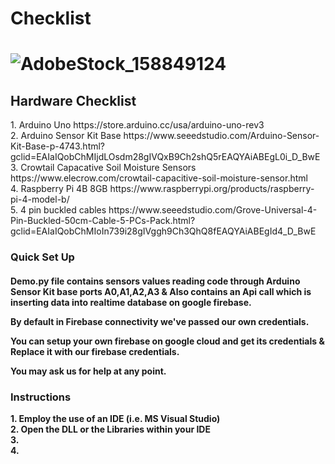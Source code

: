 <h1> Checklist <h1>
 
![AdobeStock_158849124](https://user-images.githubusercontent.com/21232416/130268095-6d84a3f1-9c02-462f-98c5-924fc4065ad2.jpeg)

 
 <h2> Hardware Checklist</h2>
   1. Arduino Uno https://store.arduino.cc/usa/arduino-uno-rev3<br>
 2. Arduino Sensor Kit Base https://www.seeedstudio.com/Arduino-Sensor-Kit-Base-p-4743.html?gclid=EAIaIQobChMIjdLOsdm28gIVQxB9Ch2shQ5rEAQYAiABEgL0i_D_BwE<br>
   3. Crowtail Capacative Soil Moisture Sensors https://www.elecrow.com/crowtail-capacitive-soil-moisture-sensor.html<br>
   4. Raspberry Pi 4B 8GB https://www.raspberrypi.org/products/raspberry-pi-4-model-b/<br>
 5. 4 pin buckled cables https://www.seeedstudio.com/Grove-Universal-4-Pin-Buckled-50cm-Cable-5-PCs-Pack.html?gclid=EAIaIQobChMIoIn739i28gIVggh9Ch3QhQ8fEAQYAiABEgId4_D_BwE

   <h3> Quick Set Up</h3><b>
 
 
<h4>Demo.py file contains sensors values reading code through Arduino Sensor Kit base ports A0,A1,A2,A3 & Also contains an Api call which is inserting data into realtime database on google firebase.

By default in Firebase connectivity we've passed our own credentials.

You can setup your own firebase on google cloud and get its credentials & Replace it with our firebase credentials.

 You may ask us for help at any point.</h4>
 
 
 
 
<h3> Instructions </h3>
1. Employ the use of an IDE (i.e. MS Visual Studio)<br>
2. Open the DLL or the Libraries within your IDE<br>
3.<br>
4.<br>
  
  
